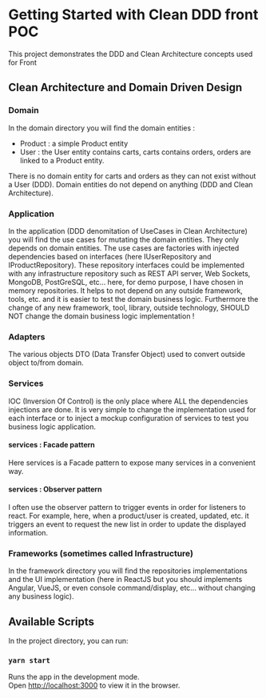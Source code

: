 # Getting Started with Clean DDD front POC

This project demonstrates the DDD and Clean Architecture concepts used for Front

## Clean Architecture and Domain Driven Design

### Domain
In the domain directory you will find the domain entities :
- Product : a simple Product entity
- User : the User entity contains carts, carts contains orders, orders are linked to a Product entity.

There is no domain entity for carts and orders as they can not exist without a User (DDD).
Domain entities do not depend on anything (DDD and Clean Architecture).

### Application
In the application (DDD denomitation of UseCases in Clean Architecture) you will find the use cases for mutating the domain entities.
They only depends on domain entities.
The use cases are factories with injected dependencies based on interfaces (here IUserRepository and IProductRepository).
These repository interfaces could be implemented with any infrastructure repository such as REST API server, Web Sockets, MongoDB, PostGreSQL, etc... here, for demo purpose, I have chosen in memory repositories.
It helps to not depend on any outside framework, tools, etc. and it is easier to test the domain business logic.
Furthermore the change of any new framework, tool, library, outside technology, SHOULD NOT change the domain business logic implementation !

### Adapters
The various objects DTO (Data Transfer Object) used to convert outside object to/from domain.

### Services
IOC (Inversion Of Control) is the only place where ALL the dependencies injections are done. It is very simple to change the implementation used for each interface or to inject a mockup configuration of services to test you business logic application.

#### services : Facade pattern
Here services is a Facade pattern to expose many services in a convenient way.

#### services : Observer pattern
I often use the observer pattern to trigger events in order for listeners to react.
For example, here, when a product/user is created, updated, etc. it triggers an event to request the new list in order to update the displayed information.

### Frameworks (sometimes called Infrastructure)
In the framework directory you will find the repositories implementations and the UI implementation (here in ReactJS but you should implements Angular, VueJS, or even console command/display, etc... without changing any business logic).

## Available Scripts

In the project directory, you can run:

### `yarn start`

Runs the app in the development mode.\
Open [http://localhost:3000](http://localhost:3000) to view it in the browser.
